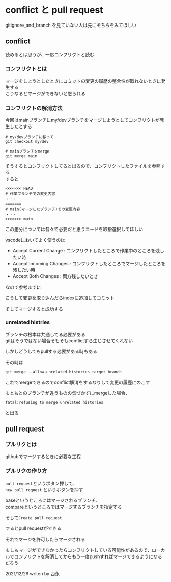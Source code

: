 # conflict と pull request

gitignore_and_branch を見ていない人は先にそちらをみてほしい

## conflict

読めるとは思うが、一応コンフリクトと読む

### コンフリクトとは

マージをしようとしたときにコミットの変更の履歴の整合性が取れないときに発生する  
こうなるとマージができないと怒られる

### コンフリクトの解消方法

今回はmainブランチにmy/devブランチをマージしようとしてコンフリクトが発生したとする

```git
# my/devブランチに移って
git checkout my/dev

# mainブランチをmerge
git merge main
```

そうするとコンフリクトしてると出るので、コンフリクトしたファイルを参照する  
すると

```git
<<<<<<< HEAD
# 作業ブランチでの変更内容
・・・
=======
# main(マージしたブランチ)での変更内容
・・・
>>>>>>> main
```

この差分については各々で必要だと思うコードを取捨選択してほしい  

vscodeにおいてよく使うのは

- Accept Current Change : コンフリクトしたところで作業中のところを残したい時
- Accept Incoming Changes : コンフリクトしたところでマージしたところを残したい時
- Accept Both Changes : 両方残したいとき

なので参考までに

こうして変更を取り込んだらindexに追加してコミット

そしてマージすると成功する

### unrelated histries

ブランチの根本は共通してる必要がある  
gitはそうではない場合そもそもconflictすら生じさせてくれない

しかしどうしてもpullする必要がある時もある  

その時は

```git
git merge --allow-unrelated-histories target_branch
```

これでmergeできるのでconflict解消をするなりして変更の履歴にのこす

もともとのブランチが違うものの気づかずにmergeした場合、

```git
fatal:refusing to merge unrelated histories
```

と出る

## pull request

### プルリクとは

githubでマージするときに必要な工程

### プルリクの作り方

`pull request`というボタン押して、  
`new pull request` というボタンを押す

baseというところにはマージされるブランチ、  
compareというところではマージするブランチを指定する

そして`Create pull request`

するとpull requestができる

それでマージを許可したらマージされる

もしもマージができなかったらコンフリクトしている可能性があるので、ローカルでコンフリクトを解消してからもう一度pushすればマージできるようになるだろう

2021/12/29
writen by 西永
